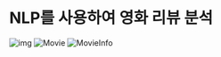 # NLP를 사용하여 영화 리뷰 분석
![img](https://user-images.githubusercontent.com/63443366/147104961-993c8d4b-f1b5-4e12-9001-68d3c143a283.png)
![Movie](https://user-images.githubusercontent.com/63443366/148227364-366c4680-82d7-4162-b20e-236d8e68b8c5.png)
![MovieInfo](https://user-images.githubusercontent.com/63443366/148227424-3dccd475-c70a-4bfe-a7a9-1575cc722acb.png)
